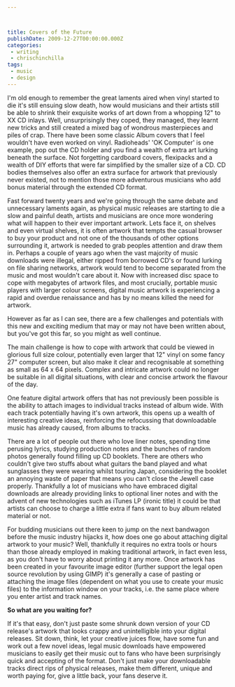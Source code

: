 ```yaml
---



title: Covers of the Future
publishDate: 2009-12-27T00:00:00.000Z
categories:
 - writing
 - chrischinchilla
tags: 
 - music 
 - design
---
```


I'm old enough to remember the great laments aired when vinyl started to die it's still ensuing slow death, how would musicians and their artists still be able to shrink their exquisite works of art down from a whopping 12" to XX CD inlays. Well, unsurprisingly they coped, they managed, they learnt new tricks and still created a mixed bag of wondrous masterpieces and piles of crap. There have been some classic Album covers that I feel wouldn't have even worked on vinyl. Radioheads' 'OK Computer' is one example, pop out the CD holder and you find a wealth of extra art lurking beneath the surface. Not forgetting cardboard covers, flexipacks and a wealth of DIY efforts that were far simplified by the smaller size of a CD. CD bodies themselves also offer an extra surface for artwork that previously never existed, not to mention those more adventurous musicians who add bonus material through the extended CD format.

Fast forward twenty years and we're going through the same debate and unnecessary laments again, as physical music releases are starting to die a slow and painful death, artists and musicians are once more wondering what will happen to their ever important artwork. Lets face it, on shelves and even virtual shelves, it is often artwork that tempts the casual browser to buy your product and not one of the thousands of other options surrounding it, artwork is needed to grab peoples attention and draw them in. Perhaps a couple of years ago when the vast majority of music downloads were illegal, either ripped from borrowed CD's or found lurking on file sharing networks, artwork would tend to become separated from the music and most wouldn't care about it. Now with increased disc space to cope with megabytes of artwork files, and most crucially, portable music players with larger colour screens, digital music artwork is experiencing a rapid and overdue renaissance and has by no means killed the need for artwork.

However as far as I can see, there are a few challenges and potentials with this new and exciting medium that may or may not have been written about, but you've got this far, so you might as well continue.

The main challenge is how to cope with artwork that could be viewed in glorious full size colour, potentially even larger that 12" vinyl on some fancy 27" computer screen, but also make it clear and recognisable at something as small as 64 x 64 pixels. Complex and intricate artwork could no longer be suitable in all digital situations, with clear and concise artwork the flavour of the day.

One feature digital artwork offers that has not previously been possible is the ability to attach images to individual tracks instead of album wide. With each track potentially having it's own artwork, this opens up a wealth of interesting creative ideas, reinforcing the refocussing that downloadable music has already caused, from albums to tracks.

There are a lot of people out there who love liner notes, spending time perusing lyrics, studying production notes and the bunches of random photos generally found filling up CD booklets. There are others who couldn't give two stuffs about what guitars the band played and what sunglasses they were wearing whilst touring Japan, considering the booklet an annoying waste of paper that means you can't close the Jewell case properly. Thankfully a lot of musicians who have embraced digital downloads are already providing links to optional liner notes and with the advent of new technologies such as iTunes LP (ironic title) it could be that artists can choose to charge a little extra if fans want to buy album related material or not.

For budding musicians out there keen to jump on the next bandwagon before the music industry hijacks it, how does one go about attaching digital artwork to your music? Well, thankfully it requires no extra tools or hours than those already employed in making traditional artwork, in fact even less, as you don't have to worry about printing it any more. Once artwork has been created in your favourite image editor (further support the legal open source revolution by using GIMP) it's generally a case of pasting or attaching the image files (dependent on what you use to create your music files) to the information window on your tracks, i.e. the same place where you enter artist and track names.

**So what are you waiting for?**

If it's that easy, don't just paste some shrunk down version of your CD release's artwork that looks crappy and unintelligible into your digital releases. Sit down, think, let your creative juices flow, have some fun and work out a few novel ideas, legal music downloads have empowered musicians to easily get their music out to fans who have been surprisingly quick and accepting of the format. Don't just make your downloadable tracks direct rips of physical releases, make them different, unique and worth paying for, give a little back, your fans deserve it.
